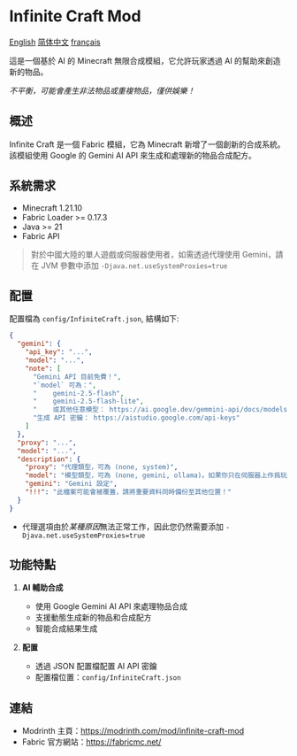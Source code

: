 # Infinite Craft Mod
[English](../README.md)
[简体中文](README.zh-CN.md)
[français](README.fr.md)

這是一個基於 AI 的 Minecraft 無限合成模組，它允許玩家透過 AI 的幫助來創造新的物品。

*不平衡，可能會產生非法物品或重複物品，僅供娛樂！*

## 概述

Infinite Craft 是一個 Fabric 模組，它為 Minecraft 新增了一個創新的合成系統。該模組使用 Google 的 Gemini AI API 來生成和處理新的物品合成配方。

## 系統需求

- Minecraft 1.21.10
- Fabric Loader >= 0.17.3
- Java >= 21
- Fabric API

> 對於中國大陸的單人遊戲或伺服器使用者，如需透過代理使用 Gemini，請在 JVM 參數中添加 `-Djava.net.useSystemProxies=true`

## 配置
配置檔為 `config/InfiniteCraft.json`, 結構如下:
```json
{
  "gemini": {
    "api_key": "...",
    "model": "...",
    "note": [
      "Gemini API 目前免費！",
      "`model` 可為：",
      "    gemini-2.5-flash",
      "    gemini-2.5-flash-lite",
      "    或其他任意模型： https://ai.google.dev/gemmini-api/docs/models",
      "生成 API 密鑰： https://aistudio.google.com/api-keys"
    ]
  },
  "proxy": "...",
  "model": "...",
  "description": {
    "proxy": "代理類型，可為 (none, system)",
    "model": "模型類型，可為 (none, gemini, ollama)。如果你只在伺服器上作爲玩家使用此模組，可設為 none",
    "gemini": "Gemini 設定",
    "!!!": "此檔案可能會被覆蓋，請將重要資料同時備份至其他位置！"
  }
}
```
+ 代理選項由於*某種原因*無法正常工作，因此您仍然需要添加 `-Djava.net.useSystemProxies=true` 

## 功能特點

1. **AI 輔助合成**
   - 使用 Google Gemini AI API 來處理物品合成
   - 支援動態生成新的物品和合成配方
   - 智能合成結果生成

2. **配置**
   - 透過 JSON 配置檔配置 AI API 密鑰
   - 配置檔位置：`config/InfiniteCraft.json`

## 連結

- Modrinth 主頁：https://modrinth.com/mod/infinite-craft-mod
- Fabric 官方網站：https://fabricmc.net/